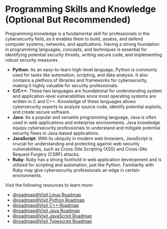 # Programming Skills and Knowledge (Optional But Recommended)

Programming knowledge is a fundamental skill for professionals in the cybersecurity field, as it enables them to build, assess, and defend computer systems, networks, and applications. Having a strong foundation in programming languages, concepts, and techniques is essential for identifying potential security threats, writing secure code, and implementing robust security measures.

*   **Python**: As an easy-to-learn high-level language, Python is commonly used for tasks like automation, scripting, and data analysis. It also contains a plethora of libraries and frameworks for cybersecurity, making it highly valuable for security professionals.
*   **C/C++**: These two languages are foundational for understanding system and application-level vulnerabilities since most operating systems are written in C and C++. Knowledge of these languages allows cybersecurity experts to analyze source code, identify potential exploits, and create secure software.
*   **Java**: As a popular and versatile programming language, Java is often used in web applications and enterprise environments. Java knowledge equips cybersecurity professionals to understand and mitigate potential security flaws in Java-based applications.
*   **JavaScript**: With its ubiquity in modern web browsers, JavaScript is crucial for understanding and protecting against web security vulnerabilities, such as Cross-Site Scripting (XSS) and Cross-Site Request Forgery (CSRF) attacks.
*   **Ruby**: Ruby has a strong foothold in web application development and is utilized for scripting and automation, just like Python. Familiarity with Ruby may give cybersecurity professionals an edge in certain environments.

Visit the following resources to learn more:

- [@roadmap@Visit Linux Roadmap](https://roadmap.sh/linux)
- [@roadmap@Visit Python Roadmap](https://roadmap.sh/python)
- [@roadmap@Visit C++ Roadmap](https://roadmap.sh/cpp)
- [@roadmap@Visit Java Roadmap](https://roadmap.sh/java)
- [@roadmap@Visit JavaScript Roadmap](https://roadmap.sh/javascript)
- [@roadmap@Visit Typescript Roadmap](https://roadmap.sh/typescript)